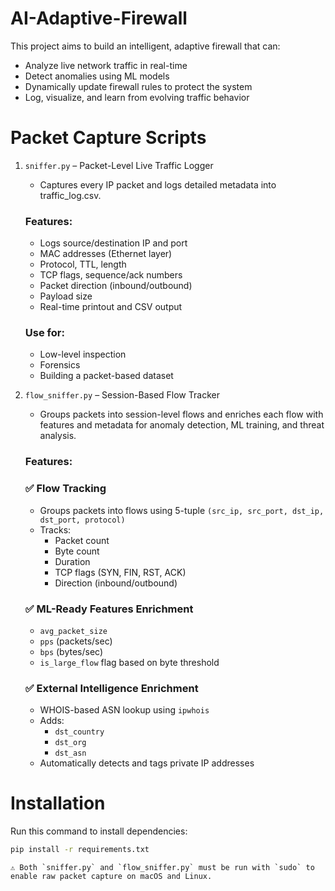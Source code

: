 # AI-Adaptive-Firewall

This project aims to build an intelligent, adaptive firewall that can:
- Analyze live network traffic in real-time
- Detect anomalies using ML models
- Dynamically update firewall rules to protect the system
- Log, visualize, and learn from evolving traffic behavior
  

# Packet Capture Scripts

1. ```sniffer.py```
      – Packet-Level Live Traffic Logger
      - Captures every IP packet and logs detailed metadata into traffic_log.csv.
      
      ### Features:
      - Logs source/destination IP and port
      - MAC addresses (Ethernet layer)
      - Protocol, TTL, length
      - TCP flags, sequence/ack numbers
      - Packet direction (inbound/outbound)
      - Payload size
      - Real-time printout and CSV output
      
      ### Use for:
      - Low-level inspection
      - Forensics
      - Building a packet-based dataset



2. ```flow_sniffer.py```
      – Session-Based Flow Tracker
      - Groups packets into session-level flows and enriches each flow with features and metadata for anomaly detection, ML training, and threat analysis.
      
      ### Features:
   
     ### ✅ Flow Tracking
      - Groups packets into flows using 5-tuple `(src_ip, src_port, dst_ip, dst_port, protocol)`
      - Tracks:
        - Packet count
        - Byte count
        - Duration
        - TCP flags (SYN, FIN, RST, ACK)
        - Direction (inbound/outbound)
       
      ### ✅ ML-Ready Features Enrichment
      - `avg_packet_size`  
      - `pps` (packets/sec)  
      - `bps` (bytes/sec)  
      - `is_large_flow` flag based on byte threshold

      ### ✅ External Intelligence Enrichment
      - WHOIS-based ASN lookup using `ipwhois`
      - Adds:
        - `dst_country`
        - `dst_org`
        - `dst_asn`
      - Automatically detects and tags private IP addresses

# Installation
Run this command to install dependencies:

```bash
pip install -r requirements.txt
```

```⚠️ Both `sniffer.py` and `flow_sniffer.py` must be run with `sudo` to enable raw packet capture on macOS and Linux.```
